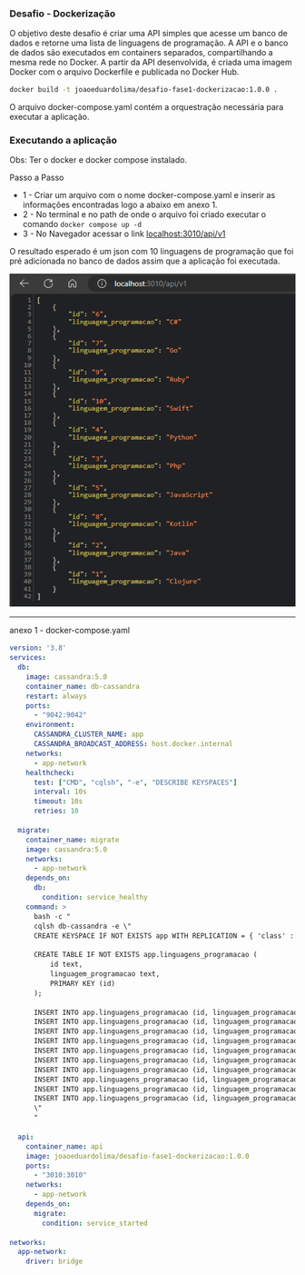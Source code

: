 ### Desafio - Dockerização

O objetivo deste desafio é criar uma API simples que acesse um banco de dados e retorne uma lista de linguagens de programação. A API e o banco de dados são executados em containers separados, compartilhando a mesma rede no Docker. A partir da API desenvolvida, é criada uma imagem Docker com o arquivo Dockerfile e publicada no Docker Hub.
```bash
docker build -t joaoeduardolima/desafio-fase1-dockerizacao:1.0.0 .
```
 O arquivo docker-compose.yaml contém a orquestração necessária para executar a aplicação.

### Executando a aplicação
Obs: Ter o docker e docker compose instalado.

Passo a Passo
-   1 - Criar um arquivo com o nome docker-compose.yaml e inserir as informações encontradas logo a abaixo em anexo 1.
-   2 - No terminal e no path de onde o arquivo foi criado executar o comando ```docker compose up -d ```
-   3 - No Navegador acessar o link [localhost:3010/api/v1](http://localhost:3010/api/v1)

O resultado esperado é um json com 10 linguagens de programação que foi pré adicionada no banco de dados assim que a aplicação foi executada.

<img src="./resultado.png" alt="resposta navegador">

---
anexo 1 - docker-compose.yaml

```yaml
version: '3.8'
services:
  db:
    image: cassandra:5.0
    container_name: db-cassandra
    restart: always
    ports:
      - "9042:9042"
    environment:
      CASSANDRA_CLUSTER_NAME: app
      CASSANDRA_BROADCAST_ADDRESS: host.docker.internal
    networks:
      - app-network
    healthcheck:
      test: ["CMD", "cqlsh", "-e", "DESCRIBE KEYSPACES"]
      interval: 10s
      timeout: 10s
      retries: 10
  
  migrate:
    container_name: migrate
    image: cassandra:5.0
    networks:
      - app-network
    depends_on:
      db:
        condition: service_healthy
    command: >
      bash -c "
      cqlsh db-cassandra -e \"
      CREATE KEYSPACE IF NOT EXISTS app WITH REPLICATION = { 'class' : 'SimpleStrategy', 'replication_factor' : 1 };
      
      CREATE TABLE IF NOT EXISTS app.linguagens_programacao (
          id text,
          linguagem_programacao text,
          PRIMARY KEY (id)
      );
      
      INSERT INTO app.linguagens_programacao (id, linguagem_programacao) VALUES ('1',  'Clojure');
      INSERT INTO app.linguagens_programacao (id, linguagem_programacao) VALUES ('2',  'Java');
      INSERT INTO app.linguagens_programacao (id, linguagem_programacao) VALUES ('3',  'Php');
      INSERT INTO app.linguagens_programacao (id, linguagem_programacao) VALUES ('4',  'Python');
      INSERT INTO app.linguagens_programacao (id, linguagem_programacao) VALUES ('5',  'JavaScript');
      INSERT INTO app.linguagens_programacao (id, linguagem_programacao) VALUES ('6',  'C#');
      INSERT INTO app.linguagens_programacao (id, linguagem_programacao) VALUES ('7',  'Go');
      INSERT INTO app.linguagens_programacao (id, linguagem_programacao) VALUES ('8',  'Kotlin');
      INSERT INTO app.linguagens_programacao (id, linguagem_programacao) VALUES ('9',  'Ruby');
      INSERT INTO app.linguagens_programacao (id, linguagem_programacao) VALUES ('10', 'Swift');
      \"
      "
  
  api:
    container_name: api
    image: joaoeduardolima/desafio-fase1-dockerizacao:1.0.0
    ports:
      - "3010:3010"
    networks:
      - app-network
    depends_on:
      migrate:
        condition: service_started
        
networks:
  app-network:
    driver: bridge
```